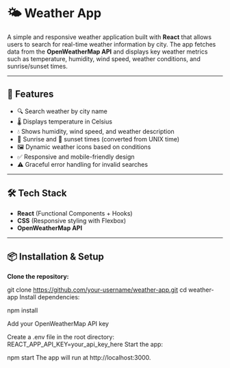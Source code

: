 # 🌤️ Weather App

A simple and responsive weather application built with **React** that allows users to search for real-time weather information by city. The app fetches data from the **OpenWeatherMap API** and displays key weather metrics such as temperature, humidity, wind speed, weather conditions, and sunrise/sunset times.

---


## 🚀 Features

- 🔍 Search weather by city name  
- 🌡️ Displays temperature in Celsius  
- 💧 Shows humidity, wind speed, and weather description  
- 🌅 Sunrise and 🌇 sunset times (converted from UNIX time)  
- 🖼️ Dynamic weather icons based on conditions  
- ✅ Responsive and mobile-friendly design  
- ⚠️ Graceful error handling for invalid searches  

---

## 🛠️ Tech Stack

- **React** (Functional Components + Hooks)  
- **CSS** (Responsive styling with Flexbox)  
- **OpenWeatherMap API**

---

## 📦 Installation & Setup

**Clone the repository:**

   git clone https://github.com/your-username/weather-app.git
   cd weather-app
   Install dependencies:
   
   npm install
   
   Add your OpenWeatherMap API key
   
   Create a .env file in the root directory:
   REACT_APP_API_KEY=your_api_key_here
   Start the app:
  
   npm start
   The app will run at http://localhost:3000.
